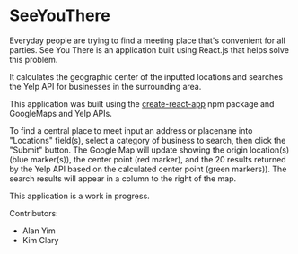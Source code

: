 # SeeYouThere

Everyday people are trying to find a meeting place that's convenient for all parties.  See You There is an application built using React.js that helps solve this problem.

It calculates the geographic center of the inputted locations and searches the Yelp API for businesses in the surrounding area.

This application was built using the [create-react-app](https://www.npmjs.com/package/create-react-app) npm package and GoogleMaps and Yelp APIs.

To find a central place to meet input an address or placenane into "Locations" field(s), select a category of business to search, then click the "Submit" button.  The Google Map will update showing the origin location(s) (blue marker(s)), the center point (red marker), and the 20 results returned by the Yelp API based on the calculated center point (green markers)).  The search results will appear in a column to the right of the map.

This application is a work in progress.

Contributors:
* Alan Yim
* Kim Clary